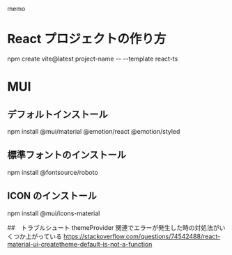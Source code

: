 memo

# React プロジェクトの作り方

npm create vite@latest project-name -- --template react-ts

# MUI

## デフォルトインストール

npm install @mui/material @emotion/react @emotion/styled

## 標準フォントのインストール

npm install @fontsource/roboto

## ICON のインストール

npm install @mui/icons-material

##　トラブルシュート
themeProvider 関連でエラーが発生した時の対処法がいくつか上がっている
https://stackoverflow.com/questions/74542488/react-material-ui-createtheme-default-is-not-a-function
